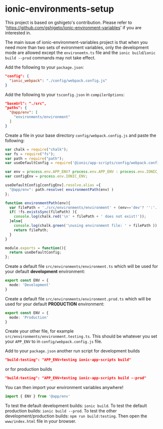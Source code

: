 # ionic-environments-setup
This project is based on gshigeto's contribution. Please refer to 'https://github.com/gshigeto/ionic-environment-variables' if you are interested in.

The main issue of ionic-environment-variables project is that when you need more than two sets of evironment variables, only the development mode are allowed except the `environemtn.ts` file and the `ionic build`/`ionic build --prod` commands may not take effect.

Add the following to your `package.json`:
```json
"config": {
  "ionic_webpack": "./config/webpack.config.js"
}
```

Add the following to your `tsconfig.json` in `compilerOptions`:
```json
"baseUrl": "./src",
"paths": {
  "@app/env": [
    "environments/environment"
  ]
}
```

Create a file in your base directory `config/webpack.config.js` and paste the following:
```javascript
var chalk = require("chalk");
var fs = require("fs");
var path = require("path");
var useDefaultConfig = require('@ionic/app-scripts/config/webpack.config.js');

var env = process.env.APP_ENV? process.env.APP_ENV : process.env.IONIC_ENV;
var configEnv = process.env.IONIC_ENV;

useDefaultConfig[configEnv].resolve.alias ={
  "@app/env": path.resolve( environmentPath(env) )
};

function environmentPath(env){
  var filePath = './src/environments/environment' + (env=='dev'? '':'.'+env) + '.ts';
  if( !fs.existsSync(filePath) ){
    console.log(chalk.red('\n' + filePath + ' does not exist!'));
  }else{
    console.log(chalk.green('\nusing environment file: ' + filePath ));
    return filePath;
  }
}

module.exports = function(){
  return useDefaultConfig;
};
```

Create a default file `src/environments/environment.ts` which will be used for your default **development** environment:
```typescript
export const ENV = {
  mode: 'Development'
}
```

Create a default file `src/environments/environment.prod.ts` which will be used for your default **PRODUCTION** environment:
```typescript
export const ENV = {
  mode: 'Production'
}
```

Create your other file, for example `src/environments/environment.testing.ts`. This should be whatever you set your `APP_ENV` to in `config/webpack.config.js` file.

Add to your `package.json` another run script for development builds
```json
"build:testing": "APP_ENV=testing ionic-app-scripts build"
```
or for production builds
```json
"build:testing": "APP_ENV=testing ionic-app-scripts build --prod"
```

You can then import your environment variables anywhere!
```typescript
import { ENV } from '@app/env'
```

To test the default development builds: `ionic build`.
To test the default production builds: `ionic build --prod`.
To test the other development/production builds: `npm run build:testing`.
Then open the `www/index.html` file in your browser.
